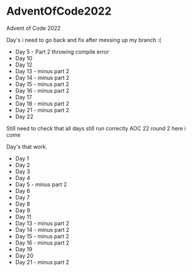 # AdventOfCode2022
Advent of Code 2022

Day's i need to go back and fix after messing up my branch :( 
- Day 5 - Part 2 throwing compile error   
- Day 10 
- Day 12 
- Day 13 - minus part 2 
- Day 14 - minus part 2 
- Day 15 - minus part 2 
- Day 16 - minus part 2 
- Day 17 
- Day 18 - minus part 2 
- Day 21 - minus part 2 
- Day 22

Still need to check that all days still run correctly AOC 22 round 2 here i come 

Day's that work.
- Day 1 
- Day 2
- Day 3 
- Day 4
- Day 5 - minus part 2
- Day 6 
- Day 7 
- Day 8
- Day 9
- Day 11
- Day 13 - minus part 2 
- Day 14 - minus part 2 
- Day 15 - minus part 2 
- Day 16 - minus part 2
- Day 19
- Day 20
- Day 21 - minus part 2
